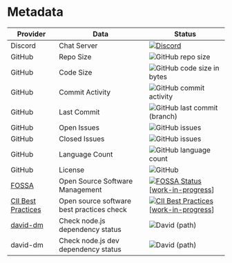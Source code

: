 # Metadata

| Provider                                                                                                        | Data                                      | Status                                                                                                                                                                                                                                                                                                                                                                                   |
| --------------------------------------------------------------------------------------------------------------- | ----------------------------------------- | ---------------------------------------------------------------------------------------------------------------------------------------------------------------------------------------------------------------------------------------------------------------------------------------------------------------------------------------------------------------------------------------- |
| Discord                                                                                                         | Chat Server                               | [![Discord](https://img.shields.io/discord/611637065913729036)](https://discord.gg/bv5FU8t)                                                                                                                                                                                                                                                                                              |
| GitHub                                                                                                          | Repo Size                                 | ![GitHub repo size](https://img.shields.io/github/repo-size/computer-science-engineering/learning-computer-science)                                                                                                                                                                                                                                                                      |
| GitHub                                                                                                          | Code Size                                 | ![GitHub code size in bytes](https://img.shields.io/github/languages/code-size/computer-science-engineering/learning-computer-science)                                                                                                                                                                                                                                                   |
| GitHub                                                                                                          | Commit Activity                           | ![GitHub commit activity](https://img.shields.io/github/commit-activity/m/computer-science-engineering/learning-computer-science)                                                                                                                                                                                                                                                        |
| GitHub                                                                                                          | Last Commit                               | ![GitHub last commit (branch)](https://img.shields.io/github/last-commit/computer-science-engineering/learning-computer-science/master)                                                                                                                                                                                                                                                  |
| GitHub                                                                                                          | Open Issues                               | ![GitHub issues](https://img.shields.io/github/issues-raw/computer-science-engineering/learning-computer-science)                                                                                                                                                                                                                                                                        |
| GitHub                                                                                                          | Closed Issues                             | ![GitHub issues](https://img.shields.io/github/issues-closed/computer-science-engineering/learning-computer-science)                                                                                                                                                                                                                                                                     |
| GitHub                                                                                                          | Language Count                            | ![GitHub language count](https://img.shields.io/github/languages/count/computer-science-engineering/learning-computer-science)                                                                                                                                                                                                                                                           |
| GitHub                                                                                                          | License                                   | ![GitHub](https://img.shields.io/github/license/computer-science-engineering/learning-computer-science)                                                                                                                                                                                                                                                                                  |
| [FOSSA](https://fossa.com/)                                                                                     | Open Source Software Management           | [![FOSSA Status](https://app.fossa.com/api/projects/git%2Bgithub.com%2Fcomputer-science-engineering%2Flearning-computer-science.svg?type=shield)](https://app.fossa.com/projects/git%2Bgithub.com%2Fcomputer-science-engineering%2Flearning-computer-science?ref=badge_shield) [[work-in-progress](https://github.com/computer-science-engineering/learning-computer-science/issues/53)] |
| [CII Best Practices](https://bestpractices.coreinfrastructure.org/en)                                           | Open source software best practices check | [![CII Best Practices](https://bestpractices.coreinfrastructure.org/projects/4347/badge)](https://bestpractices.coreinfrastructure.org/projects/4347) [[work-in-progress](https://github.com/computer-science-engineering/learning-computer-science/issues/82)]                                                                                                                          |
| [david-dm](https://david-dm.org/computer-science-engineering/learning-computer-science?path=website-react-next) | Check node.js dependency status           | ![David (path)](https://img.shields.io/david/computer-science-engineering/learning-computer-science?path=website-react-next)                                                                                                                                                                                                                                                             |
| david-dm                                                                                                        | Check node.js dev dependency status       | ![David (path)](https://img.shields.io/david/computer-science-engineering/learning-computer-science?path=website-react-next&type=dev)                                                                                                                                                                                                                                                    |
